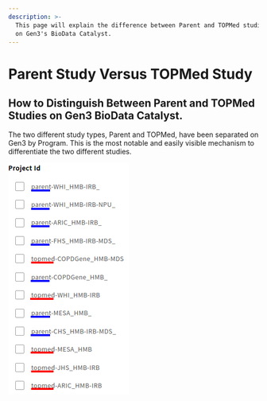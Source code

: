 ```yaml
---
description: >-
  This page will explain the difference between Parent and TOPMed studies found
  on Gen3's BioData Catalyst.
---
```


# Parent Study Versus TOPMed Study

## How to Distinguish Between Parent and TOPMed Studies on Gen3 BioData Catalyst.

The two different study types, Parent and TOPMed, have been separated on Gen3 by Program. This is the most notable and easily visible mechanism to differentiate the two different studies.

![A list of studies with Parent studies, underline in blue, and TOPMed studies, underline in red.](../../.gitbook/assets/parent_topmed_studies2.png)



